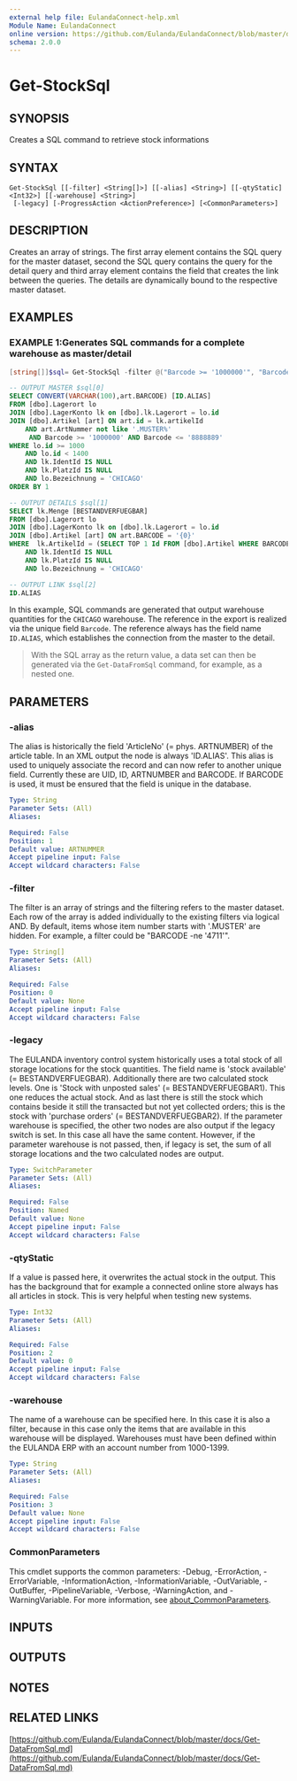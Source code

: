 ```yaml
---
external help file: EulandaConnect-help.xml
Module Name: EulandaConnect
online version: https://github.com/Eulanda/EulandaConnect/blob/master/docs/Get-StockSql.md
schema: 2.0.0
---
```


# Get-StockSql

## SYNOPSIS
Creates a SQL command to retrieve stock informations

## SYNTAX

```
Get-StockSql [[-filter] <String[]>] [[-alias] <String>] [[-qtyStatic] <Int32>] [[-warehouse] <String>]
 [-legacy] [-ProgressAction <ActionPreference>] [<CommonParameters>]
```

## DESCRIPTION
Creates an array of strings. The first array element contains the SQL query for the master dataset, second the SQL query contains the query for the detail query and third array element contains the field that creates the link between the queries. The details are dynamically bound to the respective master dataset.

## EXAMPLES

### EXAMPLE 1:Generates SQL commands for a complete warehouse as master/detail

```powershell
[string[]]$sql= Get-StockSql -filter @("Barcode >= '1000000'", "Barcode <= '8888889'") -alias 'Barcode' -warehouse 'CHICAGO'
```

```sql
-- OUTPUT MASTER $sql[0]
SELECT CONVERT(VARCHAR(100),art.BARCODE) [ID.ALIAS]
FROM [dbo].Lagerort lo
JOIN [dbo].LagerKonto lk on [dbo].lk.Lagerort = lo.id
JOIN [dbo].Artikel [art] ON art.id = lk.artikelId
    AND art.ArtNummer not like '.MUSTER%'
     AND Barcode >= '1000000' AND Barcode <= '8888889' 
WHERE lo.id >= 1000
    AND lo.id < 1400
    AND lk.IdentId IS NULL
    AND lk.PlatzId IS NULL
    AND lo.Bezeichnung = 'CHICAGO'
ORDER BY 1
```

```sql
-- OUTPUT DETAILS $sql[1]
SELECT lk.Menge [BESTANDVERFUEGBAR] 
FROM [dbo].Lagerort lo
JOIN [dbo].LagerKonto lk on [dbo].lk.Lagerort = lo.id
JOIN [dbo].Artikel [art] ON art.BARCODE = '{0}'
WHERE  lk.ArtikelId = (SELECT TOP 1 Id FROM [dbo].Artikel WHERE BARCODE = '{0}')
    AND lk.IdentId IS NULL
    AND lk.PlatzId IS NULL
    AND lo.Bezeichnung = 'CHICAGO'
```

```sql
-- OUTPUT LINK $sql[2]
ID.ALIAS
```

In this example, SQL commands are generated that output warehouse quantities for the `CHICAGO` warehouse. The reference in the export is realized via the unique field `Barcode`. The reference always has the field name `ID.ALIAS`, which establishes the connection from the master to the detail.

> With the SQL array as the return value, a data set can then be generated via the `Get-DataFromSql` command, for example, as a nested one.

## PARAMETERS

### -alias
The alias is historically the field 'ArticleNo' (= phys. ARTNUMBER) of the article table.
In an XML output the node is always 'ID.ALIAS'. This alias is used to uniquely associate the record and can now refer to another unique field. Currently these are UID, ID, ARTNUMBER and BARCODE. If BARCODE is used, it must be ensured that the field is unique in the database.

```yaml
Type: String
Parameter Sets: (All)
Aliases:

Required: False
Position: 1
Default value: ARTNUMMER
Accept pipeline input: False
Accept wildcard characters: False
```

### -filter
The filter is an array of strings and the filtering refers to the master dataset. Each row of the array is added individually to the existing filters via logical AND. By default, items whose item number starts with '.MUSTER' are hidden. For example, a filter could be "BARCODE -ne '4711'".

```yaml
Type: String[]
Parameter Sets: (All)
Aliases:

Required: False
Position: 0
Default value: None
Accept pipeline input: False
Accept wildcard characters: False
```

### -legacy
The EULANDA inventory control system historically uses a total stock of all storage locations for the stock quantities.
The field name is 'stock available' (= BESTANDVERFUEGBAR). Additionally there are two calculated stock levels. One is 'Stock with unposted sales' (= BESTANDVERFUEGBAR1). This one reduces the actual stock.
And as last there is still the stock which contains beside it still the transacted but not yet collected orders; this is the stock with 'purchase orders' (= BESTANDVERFUEGBAR2).
If the parameter warehouse is specified, the other two nodes are also output if the legacy switch is set. In this case all have the same content. However, if the parameter warehouse is not passed, then, if legacy is set, the sum of all storage locations and the two calculated nodes are output.

```yaml
Type: SwitchParameter
Parameter Sets: (All)
Aliases:

Required: False
Position: Named
Default value: None
Accept pipeline input: False
Accept wildcard characters: False
```

### -qtyStatic
If a value is passed here, it overwrites the actual stock in the output. This has the background that for example a connected online store always has all articles in stock. This is very helpful when testing new systems.

```yaml
Type: Int32
Parameter Sets: (All)
Aliases:

Required: False
Position: 2
Default value: 0
Accept pipeline input: False
Accept wildcard characters: False
```

### -warehouse
The name of a warehouse can be specified here. In this case it is also a filter, because in this case only the items that are available in this warehouse will be displayed. Warehouses must have been defined within the EULANDA ERP with an account number from 1000-1399.

```yaml
Type: String
Parameter Sets: (All)
Aliases:

Required: False
Position: 3
Default value: None
Accept pipeline input: False
Accept wildcard characters: False
```


### CommonParameters
This cmdlet supports the common parameters: -Debug, -ErrorAction, -ErrorVariable, -InformationAction, -InformationVariable, -OutVariable, -OutBuffer, -PipelineVariable, -Verbose, -WarningAction, and -WarningVariable. For more information, see [about_CommonParameters](http://go.microsoft.com/fwlink/?LinkID=113216).

## INPUTS

## OUTPUTS

## NOTES

## RELATED LINKS

[https://github.com/Eulanda/EulandaConnect/blob/master/docs/Get-DataFromSql.md](https://github.com/Eulanda/EulandaConnect/blob/master/docs/Get-DataFromSql.md)





